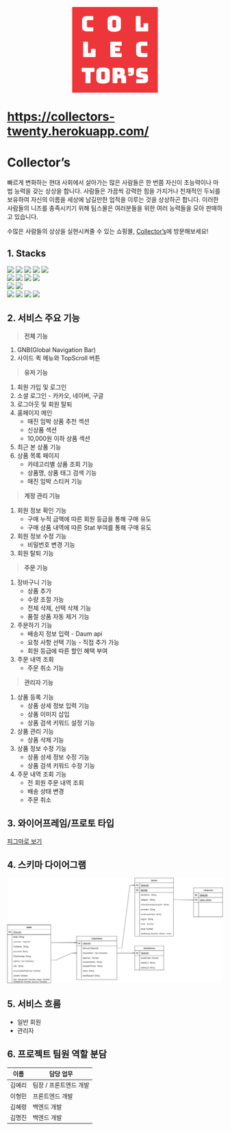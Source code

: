 <img src="/src/views/box_logo.png" alt="Collector's" style="margin: 0 auto; display: block;"/>

# https://collectors-twenty.herokuapp.com/

# Collector’s

빠르게 변화하는 현대 사회에서 살아가는 많은 사람들은 한 번쯤 자신이 초능력이나 마법 능력을 갖는 상상을 합니다. 사람들은 가끔씩 강력한 힘을 가지거나 천재적인 두뇌를 보유하여 자신의 이름을 세상에 남길만한 업적을 이루는 것을 상상하곤 합니다. 이러한 사람들의 니즈를 충족시키기 위해 팀스물은 여러분들을 위한 여러 능력들을 모아 판매하고 있습니다.

수많은 사람들의 상상을 실현시켜줄 수 있는 쇼핑몰, <a href="http://kdt-sw2-seoul-team20.elicecoding.com/">Collector’s</a>에 방문해보세요!

## 1. Stacks

<div>
<img src="https://img.shields.io/badge/HTML5-E34F26?style=flat&logo=HTML5&logoColor=white" />
<img src="https://img.shields.io/badge/CSS3-1572B6?style=flat&logo=CSS3&logoColor=white" />
<img src="https://img.shields.io/badge/JavaScript-F7DF1E?style=flat&logo=JavaScript&logoColor=white" />
<img src="https://img.shields.io/badge/Swiper-6332F6?style=flat&logo=Swiper&logoColor=white" />
<img src="https://img.shields.io/badge/Font Awesome-528DD7?style=flat&logo=FontAwesome&logoColor=white" />
</div>

<div>
<img src="https://img.shields.io/badge/Node.js-339933?style=flat&logo=Node.js&logoColor=white" />
<img src="https://img.shields.io/badge/Express-000000?style=flat&logo=Express&logoColor=white" />
<img src="https://img.shields.io/badge/MongoDB-47A248?style=flat&logo=MongoDB&logoColor=white" />
<img src="https://img.shields.io/badge/AmazonS3-569A31?style=flat&logo=AmazonS3&logoColor=white" />
</div>

<div>
<img src="https://img.shields.io/badge/Git-F05032?style=flat&logo=Git&logoColor=white" />
<img src="https://img.shields.io/badge/GitLab-FC6D26?style=flat&logo=GitLab&logoColor=white" />
</div>

<div>
<img src="https://img.shields.io/badge/Prettier-F7B93E?style=flat&logo=Prettier&logoColor=white" />
<img src="https://img.shields.io/badge/Notion-000000?style=flat&logo=Notion&logoColor=white" />
<img src="https://img.shields.io/badge/Figma-F24E1E?style=flat&logo=Figma&logoColor=white" />
<img src="https://img.shields.io/badge/VS Code-007ACC?&style=flat&logo=visualstudiocode&logoColor=white" />
</div>

## 2. 서비스 주요 기능

> **전체 기능**

1. GNB(Global Navigation Bar)
2. 사이드 퀵 메뉴와 TopScroll 버튼

> **유저 기능**

1. 회원 가입 및 로그인
2. 소셜 로그인 - 카카오, 네이버, 구글
3. 로그아웃 및 회원 탈퇴
4. 홈페이지 메인
   - 매진 임박 상품 추천 섹션
   - 신상품 섹션
   - 10,000원 이하 상품 섹션
5. 최근 본 상품 기능
6. 상품 목록 페이지
   - 카테고리별 상품 조회 기능
   - 상품명, 상품 태그 검색 기능
   - 매진 임박 스티커 기능

> **계정 관리 기능**

1. 회원 정보 확인 기능
   - 구매 누적 금액에 따른 회원 등급을 통해 구매 유도
   - 구매 상품 내역에 따른 Stat 부여를 통해 구매 유도
2. 회원 정보 수정 기능
   - 비밀번호 변경 기능
3. 회원 탈퇴 기능

> **주문 기능**

1. 장바구니 기능
   - 상품 추가
   - 수량 조절 가능
   - 전체 삭제, 선택 삭제 기능
   - 품절 상품 자동 제거 기능
2. 주문하기 기능
   - 배송지 정보 입력 - Daum api
   - 요청 사항 선택 기능 - 직접 추가 가능
   - 회원 등급에 따른 할인 혜택 부여
3. 주문 내역 조회
   - 주문 취소 기능

> **관리자 기능**

1. 상품 등록 기능
   - 상품 상세 정보 입력 기능
   - 상품 이미지 삽입
   - 상품 검색 키워드 설정 기능
2. 상품 관리 기능
   - 상품 삭제 기능
3. 상품 정보 수정 기능
   - 상품 상세 정보 수정 기능
   - 상품 검색 키워드 수정 기능
4. 주문 내역 조회 기능
   - 전 회원 주문 내역 조회
   - 배송 상태 변경
   - 주문 취소
 
## 3. 와이어프레임/프로토 타입

[피그마로 보기](https://www.figma.com/file/MmTalHhD88uGEyQJGJKyoe/?node-id=637%3A49)

## 4. 스키마 다이어그램

![스키마 다이터그램](./docImg/team20-collector's.jpg)

## 5. 서비스 흐름

- 일반 회원
- 관리자

## 6. 프로젝트 팀원 역할 분담

| 이름   | 담당 업무              |
| ------ | ---------------------- |
| 김예리 | 팀장 / 프론트엔드 개발 |
| 이형민 | 프론트엔드 개발        |
| 김혜령 | 백엔드 개발            |
| 김명진 | 백엔드 개발            |
